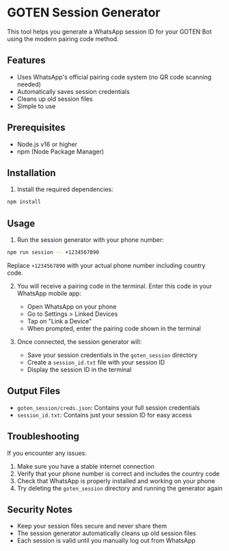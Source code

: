 # GOTEN Session Generator

This tool helps you generate a WhatsApp session ID for your GOTEN Bot using the modern pairing code method.

## Features
- Uses WhatsApp's official pairing code system (no QR code scanning needed)
- Automatically saves session credentials
- Cleans up old session files
- Simple to use

## Prerequisites
- Node.js v16 or higher
- npm (Node Package Manager)

## Installation

1. Install the required dependencies:
```bash
npm install
```

## Usage

1. Run the session generator with your phone number:
```bash
npm run session -- +1234567890
```
Replace `+1234567890` with your actual phone number including country code.

2. You will receive a pairing code in the terminal. Enter this code in your WhatsApp mobile app:
   - Open WhatsApp on your phone
   - Go to Settings > Linked Devices
   - Tap on "Link a Device"
   - When prompted, enter the pairing code shown in the terminal

3. Once connected, the session generator will:
   - Save your session credentials in the `goten_session` directory
   - Create a `session_id.txt` file with your session ID
   - Display the session ID in the terminal

## Output Files
- `goten_session/creds.json`: Contains your full session credentials
- `session_id.txt`: Contains just your session ID for easy access

## Troubleshooting

If you encounter any issues:

1. Make sure you have a stable internet connection
2. Verify that your phone number is correct and includes the country code
3. Check that WhatsApp is properly installed and working on your phone
4. Try deleting the `goten_session` directory and running the generator again

## Security Notes
- Keep your session files secure and never share them
- The session generator automatically cleans up old session files
- Each session is valid until you manually log out from WhatsApp 